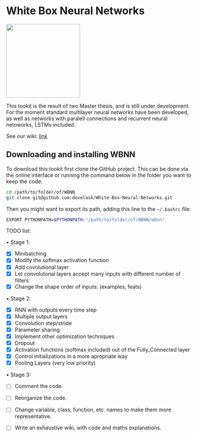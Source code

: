 # White Box Neural Networks

<img src="https://raw.githubusercontent.com/wiki/develask/White-Box-Neural-Networks/wbnn_logo.png" width="200">

This tookit is the result of two Master thesis, and is still under development. For the moment standard multilayer neural networks have been developed, as well as networks with paralell connections and recurrent neural netoworks, LSTMs included.

See our wiki: [link](https://github.com/develask/White-Box-Neural-Networks/wiki)

## Downloading and installing WBNN

To download this tookit first clone the GitHub project. This can be done via the online interface or running the command below in the folder you want to keep the code:

```bash
cd /path/to/folder/of/WBNN
git clone git@github.com:develask/White-Box-Neural-Networks.git
```

Then you might want to export its path, adding this line to the `~/.bashrc` file:

```bash
EXPORT PYTHONPATH=$PYTHONPATH:"/path/to/folder/of/WBNN/wbnn"
```


TODO list:

• Stage 1:
- [X] Minibatching
- [X] Modify the softmax activation function
- [X] Add covolutional layer
- [X] Let convolutonal layers accept many inputs with different number of filters
- [X] Change the shape order of inputs: (examples, feats)

• Stage 2:
- [X] RNN with outputs every time step
- [X] Multiple output layers
- [X] Convolution step/stride
- [X] Parameter sharing
- [X] Implement other optimization techniques
- [X] Dropout
- [X] Activation functions (softmax included) out of the Fully_Connected layer
- [X] Control initializations in a more apropriate way
- [X] Pooling Layers (very low priority)

• Stage 3:
- [ ] Comment the code.
- [ ] Reorganize the code.
- [ ] Change variable, class, function, etc. names to make them more representative.
- [ ] Write an exhaustive wiki, with code and maths explanations.

